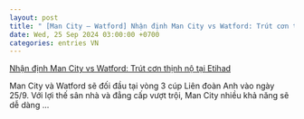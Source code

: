 ```yaml
---
layout: post
title: " [Man City – Watford] Nhận định Man City vs Watford: Trút cơn thịnh nộ tại Etihad"
date: Wed, 25 Sep 2024 03:00:00 +0700
categories: entries VN
---
```

[Nhận định Man City vs Watford: Trút cơn thịnh nộ tại Etihad](https://kinhtechungkhoan.vn/nhan-dinh-man-city-vs-watford-trut-con-thinh-no-tai-etihad-250251.html)

Man City và Watford sẽ đối đầu tại vòng 3 cúp Liên đoàn Anh vào ngày 25/9. Với lợi thế sân nhà và đẳng cấp vượt trội, Man City nhiều khả năng sẽ dễ dàng ...

